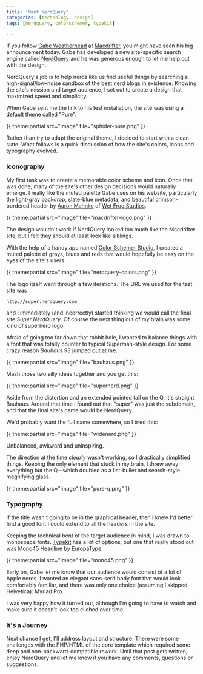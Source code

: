 ```yaml
---
title: 'Meet NerdQuery'
categories: [technology, design]
tags: [nerdquery, colorschemer, typekit]

---
```


If you follow [Gabe Weatherhead](http://www.twitter.com/macdrifter) at [Macdrifter](http://macdrifter.com), you might have seen his big announcement today. Gabe has developed a new site-specific search engine called [NerdQuery](http://nerdquery.com) and he was generous enough to let me help out with the design. 

NerdQuery's job is to help nerds like us find useful things by searching a high-signal/low-noise sandbox of the best nerd blogs in existence. Knowing the site's mission and target audience, I set out to create a design that maximized speed and simplicity. 

When Gabe sent me the link to his test installation, the site was using a default theme called "Pure".

{{ theme:partial src="image" file="sphider-pure.png" }}

Rather than try to adapt the original theme, I decided to start with a clean-slate. What follows is a quick discussion of how the site's colors, icons and typography evolved.

### Iconography

My first task was to create a memorable color scheme and icon. Once that was done, many of the site's other design decisions would naturally emerge. I really like the muted palette Gabe uses on his website, particularly the light-gray backdrop, slate-blue metadata, and beautiful crimson-bordered header by [Aaron Mahnke](https://twitter.com/amahnke) of [Wet Frog Studios](http://www.wetfrogstudios.com/).

{{ theme:partial src="image" file="macdrifter-logo.png" }}

The design wouldn't work if NerdQuery looked too much like the Macdrifter site, but I felt they should at least look like siblings.

With the help of a handy app named [Color Schemer Studio](https://itunes.apple.com/us/app/colorschemer-studio/id417896628?mt=12), I created a muted palette of grays, blues and reds that would hopefully be easy on the eyes of the site's users.

{{ theme:partial src="image" file="nerdquery-colors.png" }}

The logo itself went through a few iterations. The URL we used for the test site was 

`http://super.nerdquery.com` 

and I immediately (and incorrectly) started thinking we would call the final site *Super NerdQuery*. Of course the next thing out of my brain was some kind of superhero logo. 

Afraid of going too far down that rabbit hole, I wanted to balance things with a font that was totally counter to typical Superman-style design. For some crazy reason *Bauhaus 93* jumped out at me.

{{ theme:partial src="image" file="bauhaus.png" }}

Mash those two silly ideas together and you get this:

{{ theme:partial src="image" file="supernerd.png" }}

Aside from the distortion and an extended pointed tail on the Q, it's straight Bauhaus. Around that time I found out that "super" was just the subdomain, and that the final site's name would be NerdQuery. 

We'd probably want the full name somewhere, so I tried this:

{{ theme:partial src="image" file="widenerd.png" }}

Unbalanced, awkward and uninspiring.

The direction at the time *clearly* wasn't working, so I drastically simplified things. Keeping the only element that stuck in my brain, I threw away everything but the Q—which doubled as a list-bullet and search-style magnifying glass.

{{ theme:partial src="image" file="pure-q.png" }}

### Typography

If the title wasn't going to be in the graphical header, then I knew I'd better find a good font I could extend to all the headers in the site. 

Keeping the technical bent of the target audience in mind, I was drawn to monospace fonts. [Typekit](http://typekit.com) has a lot of options, but one that really stood out was [Mono45 Headline](http://www.europatype.com/articledetail/16) by [EuropaType](http://www.europatype.com/).

{{ theme:partial src="image" file="mono45.png" }}

Early on, Gabe let me know that our audience would consist of a lot of Apple nerds. I wanted an elegant sans-serif body font that would look comfortably familiar, and there was only one choice (assuming I skipped Helvetica): Myriad Pro. 

I was very happy how it turned out, although I'm going to have to watch and make sure it doesn't look too cliched over time.

### It's a Journey

Next chance I get, I'll address layout and structure. There were some challenges with the PHP/HTML of the core template which required some deep and non-backward-compatible rework. Until that post gets written, enjoy NerdQuery and let me know if you have any comments, questions or suggestions.


